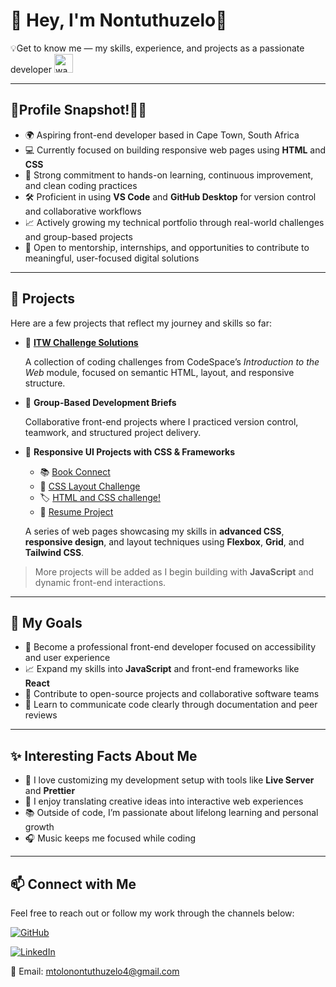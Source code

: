 # 👋 Hey, I'm Nontuthuzelo🙂

💡Get to know me — my skills, experience, and projects as a passionate developer  <img src="https://i.pinimg.com/originals/b9/37/12/b9371273ae94a946e92074d1b9696680.gif" alt="waving hand" width="30" height="30">

---

## 🎯Profile Snapshot!🙋‍♀️

- 🌍 Aspiring front-end developer based in Cape Town, South Africa
- 💻 Currently focused on building responsive web pages using **HTML** and **CSS**
- 🧠 Strong commitment to hands-on learning, continuous improvement, and clean coding practices
- 🛠️ Proficient in using **VS Code** and **GitHub Desktop** for version control and collaborative workflows
- 📈 Actively growing my technical portfolio through real-world challenges and group-based projects
- 🤝 Open to mentorship, internships, and opportunities to contribute to meaningful, user-focused digital solutions

---

## 💼 Projects

Here are a few projects that reflect my journey and skills so far:

- 🔗 **[ITW Challenge Solutions](https://github.com/NontuthuzeloM24/NONMTO25498_FTO2506_GroupA_Nontuthuzelo-Mtolo_SDF02)**

  A collection of coding challenges from CodeSpace’s *Introduction to the Web* module, focused on semantic HTML, layout, and responsive structure.

- 🤝 **Group-Based Development Briefs**

  Collaborative front-end projects where I practiced version control, teamwork, and structured project delivery.

- 🎨 **Responsive UI Projects with CSS & Frameworks**
  - 📚 [Book Connect](https://github.com/NontuthuzeloM24/sdf-book-connect)
  - 🧱 [CSS Layout Challenge](https://github.com/NontuthuzeloM24/NONMTO25498_FTO2506_GroupA_Nontuthuzelo-Mtolo_SDF03)
  - 🏷️ [HTML and CSS challenge!](https://github.com/NontuthuzeloM24/NONMTO25498_FTO2506_GroupA_Nontuthuzelo-Mtolo_SDF04)
  - 📁 [Resume Project](https://github.com/NontuthuzeloM24/NONMTO25498_FTO2506_GroupA_Nontuthuzelo-Mtolo_SDFPP)
 
  A series of web pages showcasing my skills in **advanced CSS**, **responsive design**, and layout techniques using **Flexbox**, **Grid**, and **Tailwind CSS**.

> More projects will be added as I begin building with **JavaScript** and dynamic front-end interactions.

---

## 🎯 My Goals

- 🚀 Become a professional front-end developer focused on accessibility and user experience
- 📈 Expand my skills into **JavaScript** and front-end frameworks like **React**
- 🤝 Contribute to open-source projects and collaborative software teams
- 💬 Learn to communicate code clearly through documentation and peer reviews

---

## ✨ Interesting Facts About Me

- 🔌 I love customizing my development setup with tools like **Live Server** and **Prettier**
- 🎨 I enjoy translating creative ideas into interactive web experiences
- 📚 Outside of code, I’m passionate about lifelong learning and personal growth
- 🎧 Music keeps me focused while coding

---

## 📫 Connect with Me

Feel free to reach out or follow my work through the channels below:

[![GitHub](https://img.shields.io/badge/-GitHub-181717?style=flat&logo=github&logoColor=white)](https://github.com/NontuthuzeloM24) 

[![LinkedIn](https://img.shields.io/badge/-LinkedIn-blue?style=flat&logo=linkedin&logoColor=white)](https://www.linkedin.com/in/nontuthuzelo-mtolo-877b34237)

📧 Email: [mtolonontuthuzelo4@gmail.com](mailto:mtolonontuthuzelo4@gmail.com)
